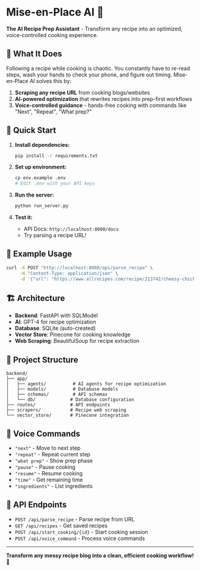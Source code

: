 # Mise-en-Place AI 🍳

**The AI Recipe Prep Assistant** - Transform any recipe into an optimized, voice-controlled cooking experience.

## 🎯 What It Does

Following a recipe while cooking is chaotic. You constantly have to re-read steps, wash your hands to check your phone, and figure out timing. Mise-en-Place AI solves this by:

1. **Scraping any recipe URL** from cooking blogs/websites
2. **AI-powered optimization** that rewrites recipes into prep-first workflows
3. **Voice-controlled guidance** - hands-free cooking with commands like "Next", "Repeat", "What prep?"

## 🚀 Quick Start

1. **Install dependencies:**
   ```bash
   pip install -r requirements.txt
   ```

2. **Set up environment:**
   ```bash
   cp env.example .env
   # Edit .env with your API keys
   ```

3. **Run the server:**
   ```bash
   python run_server.py
   ```

4. **Test it:**
   - API Docs: `http://localhost:8000/docs`
   - Try parsing a recipe URL!

## 🧪 Example Usage

```bash
curl -X POST "http://localhost:8000/api/parse_recipe" \
     -H "Content-Type: application/json" \
     -d '{"url": "https://www.allrecipes.com/recipe/213742/cheesy-chicken-broccoli-casserole/"}'
```

## 🏗️ Architecture

- **Backend**: FastAPI with SQLModel
- **AI**: GPT-4 for recipe optimization
- **Database**: SQLite (auto-created)
- **Vector Store**: Pinecone for cooking knowledge
- **Web Scraping**: BeautifulSoup for recipe extraction

## 📁 Project Structure

```
backend/
├── app/
│   ├── agents/          # AI agents for recipe optimization
│   ├── models/          # Database models
│   ├── schemas/         # API schemas
│   └── db/             # Database configuration
├── routes/             # API endpoints
├── scrapers/           # Recipe web scraping
└── vector_store/       # Pinecone integration
```

## 🎤 Voice Commands

- `"next"` - Move to next step
- `"repeat"` - Repeat current step
- `"what prep"` - Show prep phase
- `"pause"` - Pause cooking
- `"resume"` - Resume cooking
- `"time"` - Get remaining time
- `"ingredients"` - List ingredients

## 🔧 API Endpoints

- `POST /api/parse_recipe` - Parse recipe from URL
- `GET /api/recipes` - Get saved recipes
- `POST /api/start_cooking/{id}` - Start cooking session
- `POST /api/voice_command` - Process voice commands

---

**Transform any messy recipe blog into a clean, efficient cooking workflow!** 🎯
